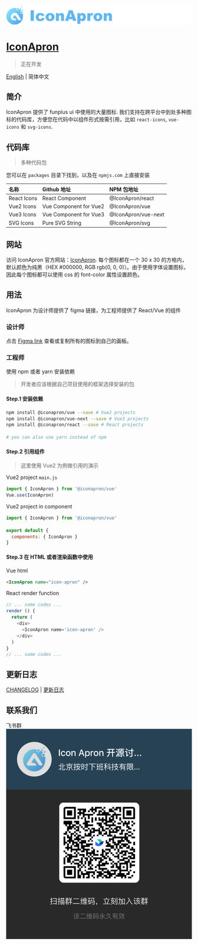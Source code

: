 ![IconApron](./assets/images/github-logo.png)
# [IconApron](https://iconapron.offontime.com)
> 正在开发


[English](./README.md) | 简体中文

## 简介
IconApron 提供了 funplus ui 中使用的大量图标. 我们支持在跨平台中到处多种图标的代码库，方便您在代码中以组件形式按需引用，比如 `react-icons`, `vue-icons` 和 `svg-icons`. 

## 代码库
> 多种代码包

您可以在 `packages` 目录下找到，以及在 `npmjs.com` 上直接安装

| 名称 | Github 地址 | NPM 包地址 |
| :---- | :---- | :---- |
| React Icons | React Component | @IconApron/react |
| Vue2 Icons | Vue Component for Vue2 | @IconApron/vue |
| Vue3 Icons | Vue Component for Vue3 | @IconApron/vue-next |
| SVG Icons | Pure SVG String | @IconApron/svg |

## 网站
访问 IconApron 官方网站：[IconApron](https://icon.apron.design). 每个图标都在一个 30 x 30 的方格内，默认颜色为纯黑（HEX #000000, RGB rgb(0, 0, 0)）。由于使用字体设置图标，因此每个图标都可以使用 css 的 font-color 属性设置颜色。

## 用法
IconApron 为设计师提供了 figma 链接，为工程师提供了 React/Vue 的组件

### 设计师
点击 [Figma link](https://www.figma.com/file/dWeZkVJM2ORioY2w1YTTvB/Icon-Apron?node-id=12%3A1603) 查看或复制所有的图标到自己的画板。

### 工程师
使用 npm 或者 yarn 安装依赖

> 开发者应该根据自己项目使用的框架选择安装的包

#### Step.1 安装依赖
```bash
npm install @iconapron/vue --save # Vue2 projects
npm install @iconapron/vue-next --save # Vue3 projects
npm install @iconapron/react --save # React projects

# you can also use yarn instead of npm
```

#### Step.2 引用组件
> 这里使用 Vue2 为例做引用的演示

Vue2 project `main.js`
```javascript
import { IconApron } from '@iconapron/vue'
Vue.use(IconApron)
```

Vue2 project in component
```javascript
import { IconApron } from '@iconapron/vue'

export default {
  components: { IconApron }
}
```

#### Step.3 在 HTML 或者渲染函数中使用

Vue html
```html
<IconApron name="icon-apron" />
```

React render function
```javascript
// ... some codes ...
render () {
  return (
    <div>
      <IconApron name='icon-apron' />
    </div>
  )
}
// ... some codes ...
```

## 更新日志

[CHANGELOG](./CHANGELOG.md) | [更新日志](./CHANGELOG.zh-cn.md)

## 联系我们
飞书群
![飞书群](./assets/images/lark-group-qr.png)

